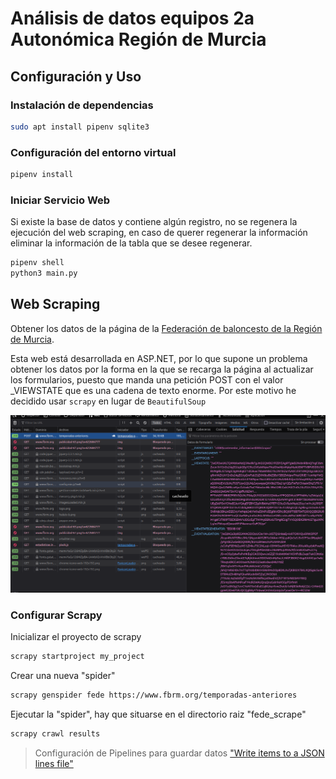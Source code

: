 # Análisis de datos equipos 2a Autonómica Región de Murcia

## Configuración y Uso

### Instalación de dependencias

```bash
sudo apt install pipenv sqlite3
```

### Configuración del entorno virtual

```bash
pipenv install
```

### Iniciar Servicio Web

Si existe la base de datos y contiene algún registro, no se regenera la ejecución del
web scraping, en caso de querer regenerar la información eliminar la información de
la tabla que se desee regenerar.

```bash
pipenv shell
python3 main.py
```

## Web Scraping

Obtener los datos de la página de la [Federación de baloncesto de la Región de Murcia](https://www.fbrm.org/temporadas-anteriores).

Esta web está desarrollada en ASP.NET, por lo que supone un problema obtener los datos por la forma en la que se recarga la página al actualizar los formularios, puesto que manda una petición POST con el valor _VIEWSTATE que es una cadena de texto enorme. Por este motivo he decidido usar `scrapy` en lugar de `BeautifulSoup`

![_VIEWSTATE](./resources/images/_viewstate.png)

### Configurar Scrapy

Inicializar el proyecto de scrapy

```bash
scrapy startproject my_project
```

Crear una nueva "spider"

```bash
scrapy genspider fede https://www.fbrm.org/temporadas-anteriores
```

Ejecutar la "spider", hay que situarse en el directorio raiz "fede_scrape"

```bash
scrapy crawl results
```

> Configuración de Pipelines para guardar datos ["Write items to a JSON lines file"](https://docs.scrapy.org/en/latest/topics/item-pipeline.html#write-items-to-a-json-lines-file)
